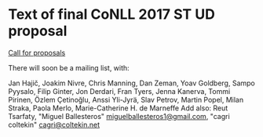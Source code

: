 # Text of final CoNLL 2017 ST UD proposal

[Call for proposals](http://www.conll.org/cfprop-sharedtask-2017)

There will soon be a mailing list, with:

Jan Hajič, Joakim Nivre, Chris Manning, Dan Zeman, Yoav Goldberg, Sampo Pyysalo, 
Filip Ginter, Jon Derdari, Fran Tyers, Jenna Kanerva, Tommi Pirinen, 
Özlem Çetinoğlu, Anssi Yli-Jyrä, Slav Petrov, Martin Popel, Milan Straka, 
Paola Merlo, Marie-Catherine H. de Marneffe
Add also:
Reut Tsarfaty, "Miguel Ballesteros" <miguelballesteros1@gmail.com>, "cagri coltekin" <cagri@coltekin.net>

